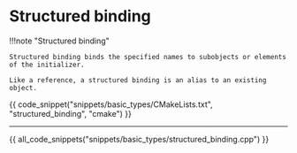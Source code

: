 # Structured binding

!!!note "Structured binding"

    Structured binding binds the specified names to subobjects or elements of the initializer.

    Like a reference, a structured binding is an alias to an existing object.

{{ code_snippet("snippets/basic_types/CMakeLists.txt", "structured_binding", "cmake") }}

<hr>

{{ all_code_snippets("snippets/basic_types/structured_binding.cpp") }}





